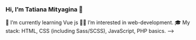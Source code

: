 ### Hi, I’m Tatiana Mityagina 👋


🌱 I’m currently learning Vue js
👨‍💻 I’m interested in web-development.
🎓 My stack: HTML, CSS (including Sass/SCSS), JavaScript, PHP basics.
-->

